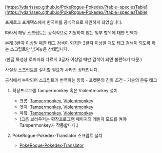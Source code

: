 [https://ydarissep.github.io/PokeRogue-Pokedex/?table=speciesTable](https://ydarissep.github.io/PokeRogue-Pokedex/?table=speciesTable)

포케로그 포케덱스에서 한국어를 공식적으로 지원하게 되었습니다.

따라서 해당 스크립트는 공식적으로 지원하지 않는 일부 항목에 대한 번역과

본래 3글자 이상일 때만 태그 검색이 되지만 2글자 이상일 때도 태그 검색이 되도록 하는 스크립트만 남겨놓은 상태입니다.

(한글 특성상 로마자와 다르게 3글자 이상일 때만 검색이 되면 불편하기 때문.)

사실상 스크립트를 설치할 필요가 사라진 상태입니다.


공식에서 누락되어 스크립트가 번역하는 항목
    - 포켓몬의 진화 조건
    - 기술의 분류 태그


1. 확장프로그램 Tampermonkey 혹은 Violentmonkey 설치

    - 크롬: [Tampermonkey](https://chromewebstore.google.com/detail/tampermonkey/dhdgffkkebhmkfjojejmpbldmpobfkfo), [Violentmonkey](https://chromewebstore.google.com/detail/violentmonkey/jinjaccalgkegednnccohejagnlnfdag)
    - 엣지: [Tampermonkey](https://microsoftedge.microsoft.com/addons/detail/tampermonkey/iikmkjmpaadaobahmlepeloendndfphd), [Violentmonkey](https://microsoftedge.microsoft.com/addons/detail/violentmonkey/eeagobfjdenkkddmbclomhiblgggliao)
    - 파폭: [Tampermonkey](https://addons.mozilla.org/ko/firefox/addon/tampermonkey/), [Violentmonkey](https://addons.mozilla.org/ko/firefox/addon/violentmonkey/)
    - (크롬 브라우저는 확장프로그램 페이지의 개발자 모드를 켜야 Tampermonkey가 작동합니다.)


2. PokeRogue-Pokedex-Translator 스크립트 설치

    - [PokeRogue-Pokedex-Translator](https://greasyfork.org/ko/scripts/497838-pokerogue-pokedex-translator)
